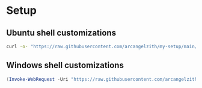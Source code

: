 # Setup

## Ubuntu shell customizations

```bash
curl -o- "https://raw.githubusercontent.com/arcangelzith/my-setup/main/ubuntu/install.sh?t=$(date +%s)" | bash
```

## Windows shell customizations

```powershell
(Invoke-WebRequest -Uri "https://raw.githubusercontent.com/arcangelzith/my-setup/main/windows/install.ps1?t=$((Get-Date).Ticks)").Content | Invoke-Expression
```
